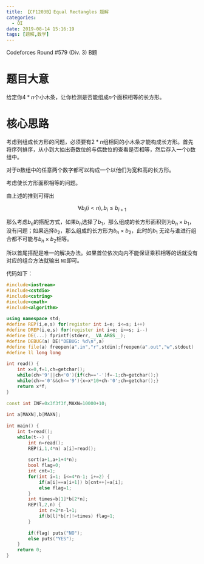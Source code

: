 ```yaml
---
title: 【CF1203B】Equal Rectangles 题解
categories:
  - OI
date: 2019-08-14 15:16:19
tags: [题解,数学]
---
```




Codeforces Round #579 (Div. 3)  B题

<!--more-->

# 题目大意

给定你$4*n$个小木条，让你检测是否能组成$n$个面积相等的长方形。

# 核心思路

考虑到组成长方形的问题，必须要有$2*n$组相同的小木条才能构成长方形。首先将序列排序，从小到大抽出奇数位的与偶数位的查看是否相等，然后存入一个$b$数组中。

对于$b$数组中的任意两个数字都可以构成一个以他们为宽和高的长方形。

考虑使长方形面积相等的问题。

由上述的推到可得出

$$
\forall b_i(i< n),b_i\leq b_{i+1}
$$

那么考虑$b_n$的搭配方式，如果$b_n$选择了$b_1$，那么组成的长方形面积则为$b_n\times b_1$，没有问题；如果选择$b_2$，那么组成的长方形为$b_n\times b_2$，此时的$b_1$ 无论与谁进行组合都不可能与$b_n\times b_2$相等。

所以首尾搭配是唯一的解决办法。如果首位依次向内不能保证乘积相等的话就没有对应的组合方法就输出 `NO`即可。

代码如下：

```cpp
#include<iostream>
#include<cstdio>
#include<cstring>
#include<cmath>
#include<algorithm>
 
using namespace std;
#define REP(i,e,s) for(register int i=e; i<=s; i++)
#define DREP(i,e,s) for(register int i=e; i>=s; i--)
#define DE(...) fprintf(stderr,__VA_ARGS__);
#define DEBUG(a) DE("DEBUG: %d\n",a)
#define file(a) freopen(a".in","r",stdin);freopen(a".out","w",stdout)
#define ll long long
 
int read() {
	int x=0,f=1,ch=getchar();
	while(ch>'9'||ch<'0'){if(ch=='-')f=-1;ch=getchar();}
	while(ch>='0'&&ch<='9'){x=x*10+ch-'0';ch=getchar();}
	return x*f;
}
 
const int INF=0x3f3f3f,MAXN=10000+10;
 
int a[MAXN],b[MAXN];
 
int main() {
	int t=read();
	while(t--) {
		int n=read();
        REP(i,1,4*n) a[i]=read();
 
        sort(a+1,a+1+4*n);
        bool flag=0;
        int cnt=1;
        for(int i=1; i<=4*n-1; i+=2) {
            if(a[i]==a[i+1]) b[cnt++]=a[i];
            else flag=1;
        }
        int times=b[1]*b[2*n];
        REP(l,2,n) {
            int r=2*n-l+1;
            if(b[l]*b[r]!=times) flag=1;
        }
 
        if(flag) puts("NO");
        else puts("YES");
    }
	return 0;
}
 
```





